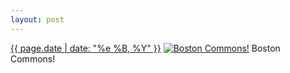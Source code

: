 ```yaml
---
layout: post
---
```


<p>
  <time><a href="/467">{{ page.date | date: "%e %B, %Y" }}</a></time>
  <a href="/467"><img src="{{ site.assets_url }}/467-640.jpg" srcset="{{ site.assets_url }}/467-1280.jpg 1280w, {{ site.assets_url }}/467-960.jpg 960w, {{ site.assets_url }}/467-640.jpg 640w, {{ site.assets_url }}/467-320.jpg 320w" sizes="(min-width: 700px) 50vw, calc(100vw - 2rem)" alt="Boston Commons!" /></a>
  <span>Boston Commons!</span>
</p>
